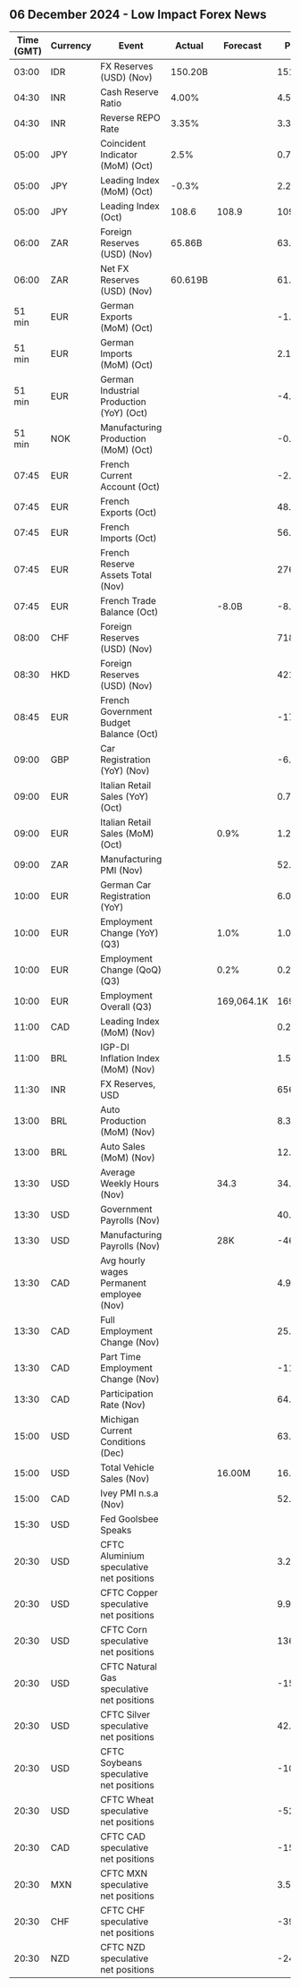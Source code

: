 ## 06 December 2024 - Low Impact Forex News

| Time (GMT) | Currency | Event | Actual | Forecast | Previous |
|------|----------|-------|--------|----------|----------|
| 03:00 | IDR | FX Reserves (USD) (Nov) | 150.20B |  | 151.20B |
| 04:30 | INR | Cash Reserve Ratio | 4.00% |  | 4.50% |
| 04:30 | INR | Reverse REPO Rate | 3.35% |  | 3.35% |
| 05:00 | JPY | Coincident Indicator (MoM) (Oct) | 2.5% |  | 0.7% |
| 05:00 | JPY | Leading Index (MoM) (Oct) | -0.3% |  | 2.2% |
| 05:00 | JPY | Leading Index (Oct) | 108.6 | 108.9 | 109.1 |
| 06:00 | ZAR | Foreign Reserves (USD) (Nov) | 65.86B |  | 63.03B |
| 06:00 | ZAR | Net FX Reserves (USD) (Nov) | 60.619B |  | 61.197B |
| 51 min | EUR | German Exports (MoM) (Oct) |  |  | -1.7% |
| 51 min | EUR | German Imports (MoM) (Oct) |  |  | 2.1% |
| 51 min | EUR | German Industrial Production (YoY) (Oct) |  |  | -4.62% |
| 51 min | NOK | Manufacturing Production (MoM) (Oct) |  |  | -0.8% |
| 07:45 | EUR | French Current Account (Oct) |  |  | -2.10B |
| 07:45 | EUR | French Exports (Oct) |  |  | 48.6B |
| 07:45 | EUR | French Imports (Oct) |  |  | 56.9B |
| 07:45 | EUR | French Reserve Assets Total (Nov) |  |  | 276,255.0M |
| 07:45 | EUR | French Trade Balance (Oct) |  | -8.0B | -8.3B |
| 08:00 | CHF | Foreign Reserves (USD) (Nov) |  |  | 718.8B |
| 08:30 | HKD | Foreign Reserves (USD) (Nov) |  |  | 421.40B |
| 08:45 | EUR | French Government Budget Balance (Oct) |  |  | -173.8B |
| 09:00 | GBP | Car Registration (YoY) (Nov) |  |  | -6.0% |
| 09:00 | EUR | Italian Retail Sales (YoY) (Oct) |  |  | 0.7% |
| 09:00 | EUR | Italian Retail Sales (MoM) (Oct) |  | 0.9% | 1.2% |
| 09:00 | ZAR | Manufacturing PMI (Nov) |  |  | 52.8 |
| 10:00 | EUR | German Car Registration (YoY) |  |  | 6.0% |
| 10:00 | EUR | Employment Change (YoY) (Q3) |  | 1.0% | 1.0% |
| 10:00 | EUR | Employment Change (QoQ) (Q3) |  | 0.2% | 0.2% |
| 10:00 | EUR | Employment Overall (Q3) |  | 169,064.1K | 169,064.1K |
| 11:00 | CAD | Leading Index (MoM) (Nov) |  |  | 0.25% |
| 11:00 | BRL | IGP-DI Inflation Index (MoM) (Nov) |  |  | 1.54% |
| 11:30 | INR | FX Reserves, USD |  |  | 656.58B |
| 13:00 | BRL | Auto Production (MoM) (Nov) |  |  | 8.3% |
| 13:00 | BRL | Auto Sales (MoM) (Nov) |  |  | 12.1% |
| 13:30 | USD | Average Weekly Hours (Nov) |  | 34.3 | 34.3 |
| 13:30 | USD | Government Payrolls (Nov) |  |  | 40.0K |
| 13:30 | USD | Manufacturing Payrolls (Nov) |  | 28K | -46K |
| 13:30 | CAD | Avg hourly wages Permanent employee (Nov) |  |  | 4.9% |
| 13:30 | CAD | Full Employment Change (Nov) |  |  | 25.6K |
| 13:30 | CAD | Part Time Employment Change (Nov) |  |  | -11.2K |
| 13:30 | CAD | Participation Rate (Nov) |  |  | 64.8% |
| 15:00 | USD | Michigan Current Conditions (Dec) |  |  | 63.9 |
| 15:00 | USD | Total Vehicle Sales (Nov) |  | 16.00M | 16.20M |
| 15:00 | CAD | Ivey PMI n.s.a (Nov) |  |  | 52.2 |
| 15:30 | USD | Fed Goolsbee Speaks |  |  |  |
| 20:30 | USD | CFTC Aluminium speculative net positions |  |  | 3.2K |
| 20:30 | USD | CFTC Copper speculative net positions |  |  | 9.9K |
| 20:30 | USD | CFTC Corn speculative net positions |  |  | 136.9K |
| 20:30 | USD | CFTC Natural Gas speculative net positions |  |  | -153.4K |
| 20:30 | USD | CFTC Silver speculative net positions |  |  | 42.8K |
| 20:30 | USD | CFTC Soybeans speculative net positions |  |  | -105.9K |
| 20:30 | USD | CFTC Wheat speculative net positions |  |  | -52.2K |
| 20:30 | CAD | CFTC CAD speculative net positions |  |  | -154.0K |
| 20:30 | MXN | CFTC MXN speculative net positions |  |  | 3.5K |
| 20:30 | CHF | CFTC CHF speculative net positions |  |  | -39.7K |
| 20:30 | NZD | CFTC NZD speculative net positions |  |  | -24.4K |
